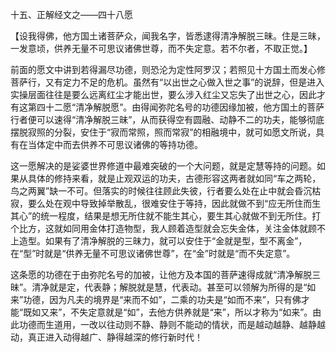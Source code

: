 十五、正解经文之——四十八愿

   【设我得佛，他方国土诸菩萨众，闻我名字，皆悉逮得清净解脱三昧。住是三昧，一发意顷，供养无量不可思议诸佛世尊，而不失定意。若不尔者，不取正觉。】

​     前面的愿文中讲到若得漏尽功德，则恐沦为定性阿罗汉；若照见十方国土而发心修菩萨行，又有定力不足的危机。虽然有“以出世之心做入世之事”的说辞，但是进入实操层面往往是要么远离红尘才能出世，要么涉入红尘又忘失了出世之心，因此才有这第四十二愿“清净解脱愿”。由得闻弥陀名号的功德因缘加被，他方国土的菩萨行者便可以速得“清净解脱三昧”，从而获得空有圆融、动静不二的功夫，能够彻底摆脱寂照的分裂，安住于“寂而常照，照而常寂”的相融境中，就可如愿文所说，具有在当体定中而去供养不可思议诸佛的等持功德。

​     这一愿解决的是娑婆世界修道中最难突破的一个大问题，就是定慧等持的问题。如果从具体的修持来看，就是止观双运的功夫，古德形容这两者就如同“车之两轮，鸟之两翼”缺一不可。但落实的时候往往顾此失彼，行者要么处在止中就会昏沉枯寂，要么处在观中导致掉举散乱，很难安住于等持，因此就做不到“应无所住而生其心”的统一程度，结果是想无所住就不能生其心，要生其心就做不到无所住。打个比方，这就如同用金体打造物型，我人顾着造型就会忘失金体，关注金体就顾不上造型。如果有了清净解脱的三昧力，就可以安住于“金就是型，型不离金”，在“型”时就是“供养无量不可思议诸佛世尊”，在“金”时就是“而不失定意”。

​     这条愿的功德在于由弥陀名号的加被，让他方及本国的菩萨速得成就“清净解脱三昧”。清净就是定，代表静；解脱就是慧，代表动。甚至可以领解为所得的是“如来”功德，因为凡夫的境界是“来而不如”，二乘的功夫是“如而不来”，只有佛才能“既如又来”，不失定意就是“如”，去他方供养就是“来”，所以才称为“如来”。由此功德而生道用，一改以往动则不静、静则不能动的情状，而是越动越静、越静越动，真正进入动得越广、静得越深的修行新时代！